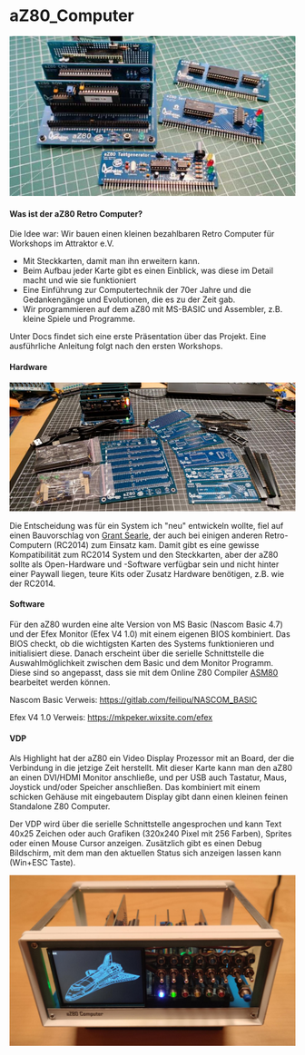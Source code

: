 # aZ80_Computer

<img width="640px" src="./Docs/aZ80_System.jpg" alt="Das aZ80 System" />

#### Was ist der aZ80 Retro Computer?

Die Idee war: Wir bauen einen kleinen bezahlbaren Retro Computer für Workshops im Attraktor e.V.

 - Mit Steckkarten, damit man ihn erweitern kann. 
 - Beim Aufbau jeder Karte gibt es einen Einblick, was diese im Detail macht und wie sie funktioniert
 - Eine Einführung zur Computertechnik der 70er Jahre und die Gedankengänge und Evolutionen, die es zu der Zeit gab.
 - Wir programmieren auf dem aZ80 mit MS-BASIC und Assembler, z.B. kleine Spiele und Programme.

Unter Docs findet sich eine erste Präsentation über das Projekt. Eine ausführliche Anleitung folgt nach den ersten Workshops.

#### Hardware

<img width="640px" src="./Docs/aZ80_Boardset.jpg" alt="Die aZ80 Boards" />

Die Entscheidung was für ein System ich "neu" entwickeln wollte, fiel auf einen Bauvorschlag von <a href="http://searle.wales/">Grant Searle</a>, 
der auch bei einigen anderen Retro-Computern (RC2014) zum Einsatz kam. Damit gibt es eine gewisse 
Kompatibilität zum RC2014 System und den Steckkarten, aber der aZ80 sollte als Open-Hardware und -Software verfügbar 
sein und nicht hinter einer Paywall liegen, teure Kits oder Zusatz Hardware benötigen, z.B. wie der RC2014.

#### Software

Für den aZ80 wurden eine alte Version von MS Basic (Nascom Basic 4.7) und der Efex Monitor (Efex V4 1.0) mit einem eigenen BIOS kombiniert.
Das BIOS checkt, ob die wichtigsten Karten des Systems funktionieren und initialisiert diese. Danach erscheint über die serielle Schnittstelle
die Auswahlmöglichkeit zwischen dem Basic und dem Monitor Programm. Diese sind so angepasst, dass sie mit dem 
Online Z80 Compiler <a href="https://www.asm80.com/">ASM80</a> bearbeitet werden können.

Nascom Basic Verweis: <a href="https://gitlab.com/feilipu/NASCOM_BASIC"> https://gitlab.com/feilipu/NASCOM_BASIC </a>

Efex V4 1.0 Verweis: <a href="https://mkpeker.wixsite.com/efex"> https://mkpeker.wixsite.com/efex </a>

#### VDP

Als Highlight hat der aZ80 ein Video Display Prozessor mit an Board, der die Verbindung in die jetzige Zeit herstellt. Mit dieser Karte kann man den aZ80
an einen DVI/HDMI Monitor anschließe, und per USB auch Tastatur, Maus, Joystick und/oder Speicher anschließen. Das kombiniert mit einem schicken Gehäuse
mit eingebautem Display gibt dann einen kleinen feinen Standalone Z80 Computer.

Der VDP wird über die serielle Schnittstelle angesprochen und kann Text 40x25 Zeichen oder auch Grafiken (320x240 Pixel mit 256 Farben), Sprites oder 
einen Mouse Cursor anzeigen. Zusätzlich gibt es einen Debug Bildschirm, mit dem man den aktuellen Status sich anzeigen lassen kann (Win+ESC Taste).

<img width="640px" src="./Docs/aZ80_VDP.jpg" alt="Die aZ80 VDP" />
